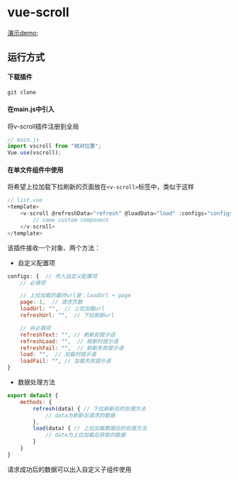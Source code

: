 # vue-scroll

[演示demo]();

## 运行方式

#### 下载插件
```javaScript
git clone 
```

#### 在main.js中引入
将v-scroll插件注册到全局
```JavaScript
// main.js
import vscroll from "相对位置";
Vue.use(vscroll);
```

#### 在单文件组件中使用
将希望上拉加载下拉刷新的页面放在```<v-scroll>```标签中，类似于这样
```JavaScript
// list.vue
<template>
    <v-scroll @refreshData="refresh" @loadData="load" :configs="configs">
        // some custom component
    </v-scroll>
</template>
```
该插件接收一个对象、两个方法：
- 自定义配置项
```JavaScript
configs: {  // 传入自定义配置项
    // 必填项

    // 上拉加载的最终url是：loadUrl + page
    page: 1,  // 请求页数
    loadUrl: "",  // 上拉加载url
    refreshUrl: "",  // 下拉刷新url

    // 非必填项
    refreshText: "", // 刷新前提示语
    refreshLoad: "",  // 刷新时提示语
    refreshFail: "",  // 刷新失败提示语
    load: "",  // 加载时提示语
    loadFail: "", // 加载失败提示语
}
```
- 数据处理方法
```JavaScript
export default { 
    methods: {
        refresh(data) { // 下拉刷新后的处理方法
            // data为刷新后请求的数据
        },
        load(data) { // 上拉加载数据后的处理方法
            // data为上拉加载后获取的数据
        }
    }
}
``` 
请求成功后的数据可以出入自定义子组件使用 